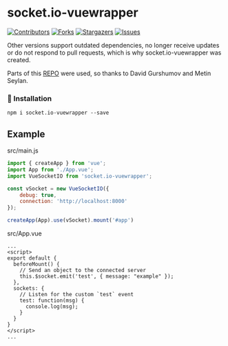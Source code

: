 # socket.io-vuewrapper
[![Contributors][contributors-shield]][contributors-url]
[![Forks][forks-shield]][forks-url]
[![Stargazers][stars-shield]][stars-url]
[![Issues][issues-shield]][issues-url]

Other versions support outdated dependencies, no longer receive updates or do not respond to pull requests, which is why socket.io-vuewrapper was created.

Parts of this [REPO](https://github.com/kil0ba/Vue-3-Socket.io) were used, so thanks to David Gurshumov and Metin Seylan.

### 🚀 Installation
`npm i socket.io-vuewrapper --save`

## Example
src/main.js
```Javascript
import { createApp } from 'vue';
import App from './App.vue';
import VueSocketIO from 'socket.io-vuewrapper';

const vSocket = new VueSocketIO({
    debug: true,
    connection: 'http://localhost:8000'
});

createApp(App).use(vSocket).mount('#app')
```

src/App.vue
```Vue
...
<script>
export default {
  beforeMount() {
    // Send an object to the connected server
    this.$socket.emit('test', { message: "example" });
  },
  sockets: {
    // Listen for the custom `test` event
    test: function(msg) {
      console.log(msg);
    }
  }
}
</script>
...
```

[contributors-shield]: https://img.shields.io/github/contributors/Nick-I-A/socket.io-vuewrapper.svg?style=for-the-badge
[contributors-url]: https://github.com/Nick-I-A/socket.io-vuewrapper/graphs/contributors
[forks-shield]: https://img.shields.io/github/forks/Nick-I-A/socket.io-vuewrapper.svg?style=for-the-badge
[forks-url]: https://github.com/Nick-I-A/socket.io-vuewrapper/network/members
[stars-shield]: https://img.shields.io/github/stars/Nick-I-A/socket.io-vuewrapper.svg?style=for-the-badge
[stars-url]: https://github.com/Nick-I-A/socket.io-vuewrapper/stargazers
[issues-shield]: https://img.shields.io/github/issues/Nick-I-A/socket.io-vuewrapper.svg?style=for-the-badge
[issues-url]: https://github.com/Nick-I-A/socket.io-vuewrapper/issues
